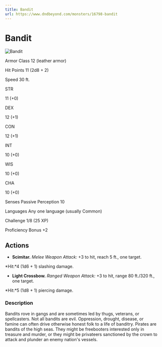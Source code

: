 ```yaml
---
title: Bandit
url: https://www.dndbeyond.com/monsters/16798-bandit
---
```


# Bandit

![Bandit](bandit.png)

Armor Class
12
(leather armor)

Hit Points
11
(2d8 + 2)

Speed
30 ft.

STR

11
(+0)

DEX

12
(+1)

CON

12
(+1)

INT

10
(+0)

WIS

10
(+0)

CHA

10
(+0)

Senses
Passive Perception 10

Languages
Any one language (usually Common)

Challenge
1/8 (25 XP)

Proficiency Bonus
+2

## Actions

* **Scimitar.** *Melee Weapon Attack:* +3 to hit, reach 5 ft., one target.

*Hit:*4 (1d6 + 1) slashing damage.

* **Light Crossbow.** *Ranged Weapon Attack:* +3 to hit, range 80 ft./320 ft., one target.

*Hit:*5 (1d8 + 1) piercing damage.

### Description

Bandits rove in gangs and are sometimes led by thugs, veterans, or spellcasters. Not all bandits are evil. Oppression, drought, disease, or famine can often drive otherwise honest folk to a life of banditry. Pirates are bandits of the high seas. They might be freebooters interested only in treasure and murder, or they might be privateers sanctioned by the crown to attack and plunder an enemy nation's vessels.